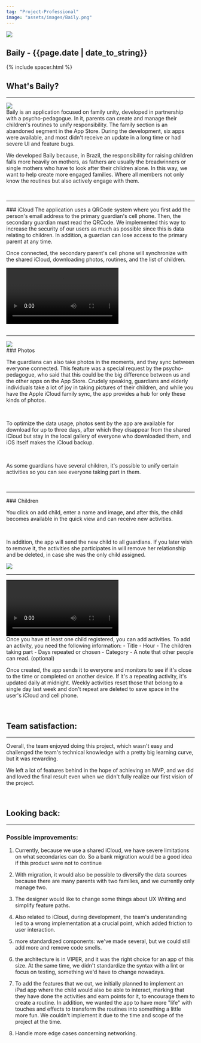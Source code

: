 ```yaml
---
tag: "Project-Professional"
image: "assets/images/Baily.png"
---
```



<img src= "/assets/images/Baily.png" class= "img-fluid rounded-4">

## Baily - {{page.date | date_to_string}}

{% include spacer.html %}
<br>

<h2 class= "orange-font-color"> What's Baily? </h2>

___

<div class="row px-5">
<img src= "/assets/images/Baily-Gifs/Baily-1.gif" class= "img-fluid rounded-4 col-md-2">

<div class="col-md  fs-5" markdown=1>
Baily is an application focused on family unity, developed in partnership with a psycho-pedagogue. In it, parents can create and manage their children's routines to unify responsibility. The family section is an abandoned segment in the App Store. During the development, six apps were available, and most didn't receive an update in a long time or had severe UI and feature bugs.  

<br>

We developed Baily because, in Brazil, the responsibility for raising children falls more heavily on mothers, as fathers are usually the breadwinners or single mothers who have to look after their children alone. In this way, we want to help create more engaged families. Where all members not only know the routines but also actively engage with them.  

</div>

</div>

<br>

___

<div class="row px-5">
<div class="col-md fs-5" markdown=1>
### iCloud
The application uses a QRCode system where you first add the person's email address to the primary guardian's cell phone. Then, the secondary guardian must read the QRCode. We implemented this way to increase the security of our users as much as possible since this is data relating to children. In addition, a guardian can lose access to the primary parent at any time.  

<br>

Once connected, the secondary parent's cell phone will synchronize with the shared iCloud, downloading photos, routines, and the list of children.  


</div>

<video src= "/assets/images/Baily-Gifs/Baily-5.mp4" class= "rounded-4 col-md-2" autoplay loop />

</div>

<br>

___

<div class="row px-5">
<img src= "/assets/images/Baily-Gifs/Baily-4.gif" class= "rounded-4 col-md-3">

<div class="col-md  fs-5" markdown=1>
### Photos

The guardians can also take photos in the moments, and they sync between everyone connected. This feature was a special request by the psycho-pedagogue, who said that this could be the big difference between us and the other apps on the App Store. Crudely speaking, guardians and elderly individuals take a lot of joy in taking pictures of their children, and while you have the Apple iCloud family sync, the app provides a hub for only these kinds of photos.

<br>

To optimize the data usage, photos sent by the app are available for download for up to three days, after which they disappear from the shared iCloud but stay in the local gallery of everyone who downloaded them, and iOS itself makes the iCloud backup.

<br>

As some guardians have several children, it's possible to unify certain activities so you can see everyone taking part in them.

</div>

</div>

<br>

___

<div class="row px-5">
<div class="col-md fs-5" markdown=1>
### Children  

You click on add child, enter a name and image, and after this, the child becomes available in the quick view and can receive new activities.   

<br>

In addition,  the app will send the new child to all guardians. If you later wish to remove it, the activities she participates in will remove her relationship and be deleted, in case she was the only child assigned.

</div>

<img src= "/assets/images/Baily-Gifs/Baily-2.gif" class= "rounded-4 col-md-3">


</div>

___

<div class="row px-5">

<video src= "/assets/images/Baily-Gifs/Baily-3.mp4" class= "rounded-4 col-md-3" autoplay loop >
	video unssuported
</video>


<div class="col-md  fs-5" markdown=1>
Once you have at least one child registered, you can add activities. To add an activity, you need the following information:
- Title
- Hour
- The children taking part
- Days repeated or chosen
- Category
- A note that other people can read. (optional)  

<br>

Once created, the app sends it to everyone and monitors to see if it's close to the time or completed on another device. If it's a repeating activity, it's updated daily at midnight. Weekly activities reset those that belong to a single day last week and don't repeat are deleted to save space in the user's iCloud and cell phone.

</div>

</div>

<br>

<h2 class= "orange-font-color"> Team satisfaction: </h2>

___

Overall, the team enjoyed doing this project, which wasn't easy and challenged the team's technical knowledge with a pretty big learning curve, but it was rewarding.  

We left a lot of features behind in the hope of achieving an MVP, and we did and loved the final result even when we didn't fully realize our first vision of the project.

<br>

<h2 class= "orange-font-color">  Looking back: </h2>

___

### Possible improvements:

1. Currently, because we use a shared iCloud, we have severe limitations on what secondaries can do. So a bank migration would be a good idea if this product were not to continue

2. With migration, it would also be possible to diversify the data sources because there are many parents with two families, and we currently only manage two.

3. The designer would like to change some things about UX Writing and simplify feature paths.

4. Also related to iCloud, during development, the team's understanding led to a wrong implementation at a crucial point, which added friction to user interaction.

5. more standardized components: we've made several, but we could still add more and remove code smells.

6. the architecture is in VIPER, and it was the right choice for an app of this size. At the same time, we didn't standardize the syntax with a lint or focus on testing, something we'd have to change nowadays.

7. To add the features that we cut, we initially planned to implement an iPad app where the child would also be able to interact, marking that they have done the activities and earn points for it, to encourage them to create a routine. In addition, we wanted the app to have more "life" with touches and effects to transform the routines into something a little more fun. We couldn't implement it due to the time and scope of the project at the time.

8. Handle more edge cases concerning networking.